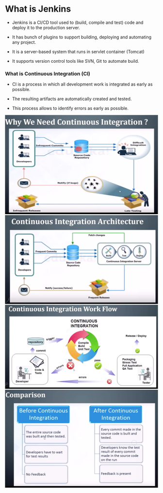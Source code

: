 # What is Jenkins

- Jenkins is a CI/CD tool used to (build, compile and test) code and deploy it to the production server.

- It has bunch of plugins to support building, deploying and automating any project.

- It is a server-based system that runs in servlet container (Tomcat)

- It supports version control tools like SVN, Git to automate build.

### What is Continuous Integration (CI)

- CI is a process in which all development work is integrated as early as possible.

- The resulting artifacts are automatically created and tested.

- This process allows to identify errors as early as possible.


![Need of CI](../assets/jenkins/Need4CI.png)
![CI Architecture](../assets/jenkins/CI-Architectuer.png)
![CI Workflow](../assets/jenkins/CI-Workflow.png)
![Comparison](../assets/jenkins/conclusion.png)
